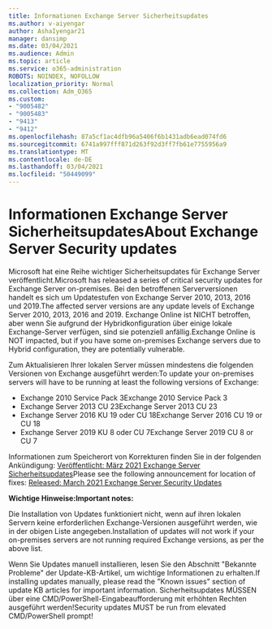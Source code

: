```yaml
---
title: Informationen Exchange Server Sicherheitsupdates
ms.author: v-aiyengar
author: AshaIyengar21
manager: dansimp
ms.date: 03/04/2021
ms.audience: Admin
ms.topic: article
ms.service: o365-administration
ROBOTS: NOINDEX, NOFOLLOW
localization_priority: Normal
ms.collection: Adm_O365
ms.custom:
- "9005482"
- "9005483"
- "9413"
- "9412"
ms.openlocfilehash: 87a5cf1ac4dfb96a5406f6b1431adb6ead074fd6
ms.sourcegitcommit: 6741a997fff871d263f92d3ff7fb61e7755956a9
ms.translationtype: MT
ms.contentlocale: de-DE
ms.lasthandoff: 03/04/2021
ms.locfileid: "50449099"
---
```

# <a name="about-exchange-server-security-updates"></a><span data-ttu-id="ca1cc-102">Informationen Exchange Server Sicherheitsupdates</span><span class="sxs-lookup"><span data-stu-id="ca1cc-102">About Exchange Server Security updates</span></span>

<span data-ttu-id="ca1cc-103">Microsoft hat eine Reihe wichtiger Sicherheitsupdates für Exchange Server veröffentlicht.</span><span class="sxs-lookup"><span data-stu-id="ca1cc-103">Microsoft has released a series of critical security updates for Exchange Server on-premises.</span></span> <span data-ttu-id="ca1cc-104">Bei den betroffenen Serverversionen handelt es sich um Updatestufen von Exchange Server 2010, 2013, 2016 und 2019.</span><span class="sxs-lookup"><span data-stu-id="ca1cc-104">The affected server versions are any update levels of Exchange Server 2010, 2013, 2016 and 2019.</span></span> <span data-ttu-id="ca1cc-105">Exchange Online ist NICHT betroffen, aber wenn Sie aufgrund der Hybridkonfiguration über einige lokale Exchange-Server verfügen, sind sie potenziell anfällig.</span><span class="sxs-lookup"><span data-stu-id="ca1cc-105">Exchange Online is NOT impacted, but if you have some on-premises Exchange servers due to Hybrid configuration, they are potentially vulnerable.</span></span>

<span data-ttu-id="ca1cc-106">Zum Aktualisieren Ihrer lokalen Server müssen mindestens die folgenden Versionen von Exchange ausgeführt werden:</span><span class="sxs-lookup"><span data-stu-id="ca1cc-106">To update your on-premises servers will have to be running at least the following versions of Exchange:</span></span>

- <span data-ttu-id="ca1cc-107">Exchange 2010 Service Pack 3</span><span class="sxs-lookup"><span data-stu-id="ca1cc-107">Exchange 2010 Service Pack 3</span></span>
- <span data-ttu-id="ca1cc-108">Exchange Server 2013 CU 23</span><span class="sxs-lookup"><span data-stu-id="ca1cc-108">Exchange Server 2013 CU 23</span></span>
- <span data-ttu-id="ca1cc-109">Exchange Server 2016 KU 19 oder CU 18</span><span class="sxs-lookup"><span data-stu-id="ca1cc-109">Exchange Server 2016 CU 19 or CU 18</span></span>
- <span data-ttu-id="ca1cc-110">Exchange Server 2019 KU 8 oder CU 7</span><span class="sxs-lookup"><span data-stu-id="ca1cc-110">Exchange Server 2019 CU 8 or CU 7</span></span>

<span data-ttu-id="ca1cc-111">Informationen zum Speicherort von Korrekturen finden Sie in der folgenden Ankündigung: [Veröffentlicht: März 2021 Exchange Server Sicherheitsupdates](https://techcommunity.microsoft.com/t5/exchange-team-blog/released-march-2021-exchange-server-security-updates/ba-p/2175901)</span><span class="sxs-lookup"><span data-stu-id="ca1cc-111">Please see the following announcement for location of fixes: [Released: March 2021 Exchange Server Security Updates](https://techcommunity.microsoft.com/t5/exchange-team-blog/released-march-2021-exchange-server-security-updates/ba-p/2175901)</span></span>

<span data-ttu-id="ca1cc-112">**Wichtige Hinweise:**</span><span class="sxs-lookup"><span data-stu-id="ca1cc-112">**Important notes:**</span></span>

<span data-ttu-id="ca1cc-113">Die Installation von Updates funktioniert nicht, wenn auf ihren lokalen Servern keine erforderlichen Exchange-Versionen ausgeführt werden, wie in der obigen Liste angegeben.</span><span class="sxs-lookup"><span data-stu-id="ca1cc-113">Installation of updates will not work if your on-premises servers are not running required Exchange versions, as per the above list.</span></span>

<span data-ttu-id="ca1cc-114">Wenn Sie Updates manuell installieren, lesen Sie den Abschnitt "Bekannte Probleme" der Update-KB-Artikel, um wichtige Informationen zu erhalten.</span><span class="sxs-lookup"><span data-stu-id="ca1cc-114">If installing updates manually, please read the "Known issues" section of update KB articles for important information.</span></span> <span data-ttu-id="ca1cc-115">Sicherheitsupdates MÜSSEN über eine CMD/PowerShell-Eingabeaufforderung mit erhöhten Rechten ausgeführt werden!</span><span class="sxs-lookup"><span data-stu-id="ca1cc-115">Security updates MUST be run from elevated CMD/PowerShell prompt!</span></span>
